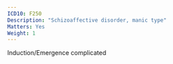 ```yaml
---
ICD10: F250
Description: "Schizoaffective disorder, manic type"
Matters: Yes
Weight: 1
---
```

Induction/Emergence complicated
